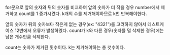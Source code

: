 for문으로 앞의 숫자와 뒤의 숫자를 비교하여 앞의 숫자가 더 작을 경우 number에서 제거하고 count를 1 증가시켰다.
k개의 수를 제거해야하므로 k번 반복해야한다.

앞의 숫자가 뒤의 숫자보다 작은게 없는 경우(ex: "4321")를 고려하지 않아서 테스트케이스 12번에서 오류가 발생하였다.
count가 k와 다른 경우(숫자를 덜 삭제한 경우)에는 남은 개수만큼 삭제한다.

count는 숫자가 제거된 횟수이다. k는 제거해야하는 총 갯수이다. 

